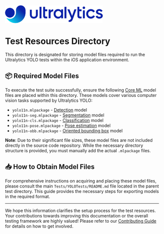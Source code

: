 <a href="https://www.ultralytics.com/"><img src="https://raw.githubusercontent.com/ultralytics/assets/main/logo/Ultralytics_Logotype_Original.svg" width="320" alt="Ultralytics logo"></a>

# Test Resources Directory

This directory is designated for storing model files required to run the Ultralytics YOLO tests within the iOS application environment.

## 📦 Required Model Files

To execute the test suite successfully, ensure the following [Core ML](https://developer.apple.com/documentation/coreml) model files are placed within this directory. These models cover various computer vision tasks supported by Ultralytics YOLO:

- `yolo11n.mlpackage` - [Detection](https://docs.ultralytics.com/tasks/detect/) model
- `yolo11n-seg.mlpackage` - [Segmentation](https://docs.ultralytics.com/tasks/segment/) model
- `yolo11n-cls.mlpackage` - [Classification](https://docs.ultralytics.com/tasks/classify/) model
- `yolo11n-pose.mlpackage` - [Pose estimation](https://docs.ultralytics.com/tasks/pose/) model
- `yolo11n-obb.mlpackage` - [Oriented bounding box](https://docs.ultralytics.com/tasks/obb/) model

**Note**: Due to their significant file sizes, these model files are not included directly in the source code repository. While the necessary directory structure is provided, you must manually add the actual `.mlpackage` files.

## 📥 How to Obtain Model Files

For comprehensive instructions on acquiring and placing these model files, please consult the main `Tests/YOLOTests/README.md` file located in the parent test directory. This guide provides the necessary steps for exporting models in the required format.

---

We hope this information clarifies the setup process for the test resources. Your contributions towards improving this documentation or the overall testing framework are highly valued! Please refer to our [Contributing Guide](https://docs.ultralytics.com/help/contributing/) for details on how to get involved.
